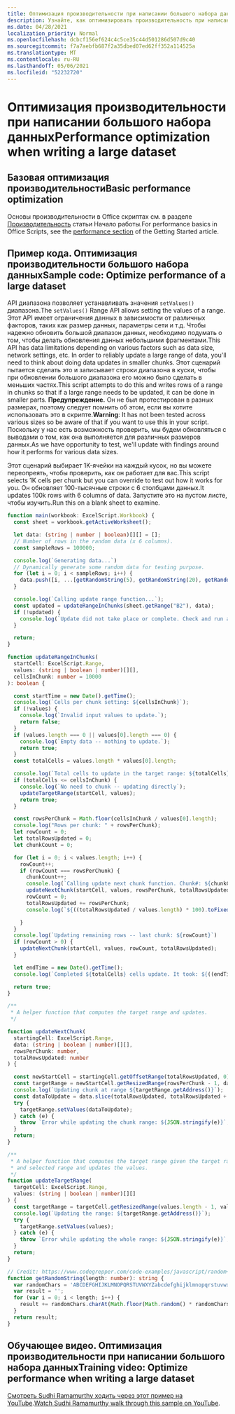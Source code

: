 ```yaml
---
title: Оптимизация производительности при написании большого набора данных
description: Узнайте, как оптимизировать производительность при написании большого Office скриптов.
ms.date: 04/28/2021
localization_priority: Normal
ms.openlocfilehash: dcbcf156ef624c4c5ce35c44d501286d507d9c40
ms.sourcegitcommit: f7a7aebfb687f2a35dbed07ed62ff352a114525a
ms.translationtype: MT
ms.contentlocale: ru-RU
ms.lasthandoff: 05/06/2021
ms.locfileid: "52232720"
---
```

# <a name="performance-optimization-when-writing-a-large-dataset"></a><span data-ttu-id="8eaa5-103">Оптимизация производительности при написании большого набора данных</span><span class="sxs-lookup"><span data-stu-id="8eaa5-103">Performance optimization when writing a large dataset</span></span>

## <a name="basic-performance-optimization"></a><span data-ttu-id="8eaa5-104">Базовая оптимизация производительности</span><span class="sxs-lookup"><span data-stu-id="8eaa5-104">Basic performance optimization</span></span>

<span data-ttu-id="8eaa5-105">Основы производительности в Office скриптах см. в разделе [Производительность](getting-started.md#basic-performance-considerations) статьи Начало работы.</span><span class="sxs-lookup"><span data-stu-id="8eaa5-105">For performance basics in Office Scripts, see the [performance section](getting-started.md#basic-performance-considerations) of the Getting Started article.</span></span>

## <a name="sample-code-optimize-performance-of-a-large-dataset"></a><span data-ttu-id="8eaa5-106">Пример кода. Оптимизация производительности большого набора данных</span><span class="sxs-lookup"><span data-stu-id="8eaa5-106">Sample code: Optimize performance of a large dataset</span></span>

<span data-ttu-id="8eaa5-107">API диапазона позволяет устанавливать значения `setValues()` диапазона.</span><span class="sxs-lookup"><span data-stu-id="8eaa5-107">The `setValues()` Range API allows setting the values of a range.</span></span> <span data-ttu-id="8eaa5-108">Этот API имеет ограничения данных в зависимости от различных факторов, таких как размер данных, параметры сети и т.д. Чтобы надежно обновить большой диапазон данных, необходимо подумать о том, чтобы делать обновления данных небольшими фрагментами.</span><span class="sxs-lookup"><span data-stu-id="8eaa5-108">This API has data limitations depending on various factors such as data size, network settings, etc. In order to reliably update a large range of data, you'll need to think about doing data updates in smaller chunks.</span></span> <span data-ttu-id="8eaa5-109">Этот сценарий пытается сделать это и записывает строки диапазона в куски, чтобы при обновлении большого диапазона его можно было сделать в меньших частях.</span><span class="sxs-lookup"><span data-stu-id="8eaa5-109">This script attempts to do this and writes rows of a range in chunks so that if a large range needs to be updated, it can be done in smaller parts.</span></span> <span data-ttu-id="8eaa5-110">**Предупреждение.** Он не был протестирован в разных размерах, поэтому следует помнить об этом, если вы хотите использовать это в скрипте.</span><span class="sxs-lookup"><span data-stu-id="8eaa5-110">**Warning**: It has not been tested across various sizes so be aware of that if you want to use this in your script.</span></span> <span data-ttu-id="8eaa5-111">Поскольку у нас есть возможность проверить, мы будем обновляться с выводами о том, как она выполняется для различных размеров данных.</span><span class="sxs-lookup"><span data-stu-id="8eaa5-111">As we have opportunity to test, we'll update with findings around how it performs for various data sizes.</span></span>

<span data-ttu-id="8eaa5-112">Этот сценарий выбирает 1K-ячейки на каждый кусок, но вы можете переопреять, чтобы проверить, как он работает для вас.</span><span class="sxs-lookup"><span data-stu-id="8eaa5-112">This script selects 1K cells per chunk but you can override to test out how it works for you.</span></span> <span data-ttu-id="8eaa5-113">Он обновляет 100-тысячные строки с 6 столбцами данных.</span><span class="sxs-lookup"><span data-stu-id="8eaa5-113">It updates 100k rows with 6 columns of data.</span></span> <span data-ttu-id="8eaa5-114">Запустите это на пустом листе, чтобы изучить.</span><span class="sxs-lookup"><span data-stu-id="8eaa5-114">Run this on a blank sheet to examine.</span></span>

```TypeScript
function main(workbook: ExcelScript.Workbook) {
  const sheet = workbook.getActiveWorksheet();

  let data: (string | number | boolean)[][] = [];
  // Number of rows in the random data (x 6 columns).
  const sampleRows = 100000;

  console.log(`Generating data...`)
  // Dynamically generate some random data for testing purpose. 
  for (let i = 0; i < sampleRows; i++) {
    data.push([i, ...[getRandomString(5), getRandomString(20), getRandomString(10), Math.random()], "Sample data"]);
  }

  console.log(`Calling update range function...`);
  const updated = updateRangeInChunks(sheet.getRange("B2"), data);
  if (!updated) {
    console.log(`Update did not take place or complete. Check and run again.`)
  }

  return;
}

function updateRangeInChunks(
  startCell: ExcelScript.Range,
  values: (string | boolean | number)[][],
  cellsInChunk: number = 10000
): boolean {

  const startTime = new Date().getTime();
  console.log(`Cells per chunk setting: ${cellsInChunk}`);
  if (!values) {
    console.log(`Invalid input values to update.`);
    return false;
  }
  if (values.length === 0 || values[0].length === 0) {
    console.log(`Empty data -- nothing to update.`);
    return true;
  }
  const totalCells = values.length * values[0].length;

  console.log(`Total cells to update in the target range: ${totalCells}`);
  if (totalCells <= cellsInChunk) {
    console.log(`No need to chunk -- updating directly`);
    updateTargetRange(startCell, values);
    return true;
  }

  const rowsPerChunk = Math.floor(cellsInChunk / values[0].length);
  console.log("Rows per chunk: " + rowsPerChunk);
  let rowCount = 0;
  let totalRowsUpdated = 0;
  let chunkCount = 0;

  for (let i = 0; i < values.length; i++) {
    rowCount++;
    if (rowCount === rowsPerChunk) {
      chunkCount++;
      console.log(`Calling update next chunk function. Chunk#: ${chunkCount}`);
      updateNextChunk(startCell, values, rowsPerChunk, totalRowsUpdated);
      rowCount = 0;
      totalRowsUpdated += rowsPerChunk;
      console.log(`${((totalRowsUpdated / values.length) * 100).toFixed(1)}% Done`);

    }
  }
  console.log(`Updating remaining rows -- last chunk: ${rowCount}`)
  if (rowCount > 0) {
    updateNextChunk(startCell, values, rowCount, totalRowsUpdated);
  }

  let endTime = new Date().getTime();
  console.log(`Completed ${totalCells} cells update. It took: ${((endTime - startTime) / 1000).toFixed(6)} seconds to complete. ${((((endTime  - startTime) / 1000)) / cellsInChunk).toFixed(8)} seconds per ${cellsInChunk} cells-chunk.`);

  return true;
}

/**
 * A helper function that computes the target range and updates. 
 */

function updateNextChunk(
  startingCell: ExcelScript.Range,
  data: (string | boolean | number)[][],
  rowsPerChunk: number,
  totalRowsUpdated: number
) {

  const newStartCell = startingCell.getOffsetRange(totalRowsUpdated, 0);
  const targetRange = newStartCell.getResizedRange(rowsPerChunk - 1, data[0].length - 1);
  console.log(`Updating chunk at range ${targetRange.getAddress()}`);
  const dataToUpdate = data.slice(totalRowsUpdated, totalRowsUpdated + rowsPerChunk);
  try {
    targetRange.setValues(dataToUpdate);
  } catch (e) {
    throw `Error while updating the chunk range: ${JSON.stringify(e)}`;
  }
  return;
}

/**
 * A helper function that computes the target range given the target range's starting cell
 * and selected range and updates the values.
 */
function updateTargetRange(
  targetCell: ExcelScript.Range,
  values: (string | boolean | number)[][]
) {
  const targetRange = targetCell.getResizedRange(values.length - 1, values[0].length - 1);
  console.log(`Updating the range: ${targetRange.getAddress()}`);
  try {
    targetRange.setValues(values);
  } catch (e) {
    throw `Error while updating the whole range: ${JSON.stringify(e)}`;
  }
  return;
}

// Credit: https://www.codegrepper.com/code-examples/javascript/random+text+generator+javascript
function getRandomString(length: number): string {
  var randomChars = 'ABCDEFGHIJKLMNOPQRSTUVWXYZabcdefghijklmnopqrstuvwxyz0123456789';
  var result = '';
  for (var i = 0; i < length; i++) {
    result += randomChars.charAt(Math.floor(Math.random() * randomChars.length));
  }
  return result;
}
```

## <a name="training-video-optimize-performance-when-writing-a-large-dataset"></a><span data-ttu-id="8eaa5-115">Обучающее видео. Оптимизация производительности при написании большого набора данных</span><span class="sxs-lookup"><span data-stu-id="8eaa5-115">Training video: Optimize performance when writing a large dataset</span></span>

<span data-ttu-id="8eaa5-116">[Смотреть Sudhi Ramamurthy ходить через этот пример на YouTube](https://youtu.be/BP9Kp0Ltj7U).</span><span class="sxs-lookup"><span data-stu-id="8eaa5-116">[Watch Sudhi Ramamurthy walk through this sample on YouTube](https://youtu.be/BP9Kp0Ltj7U).</span></span>
